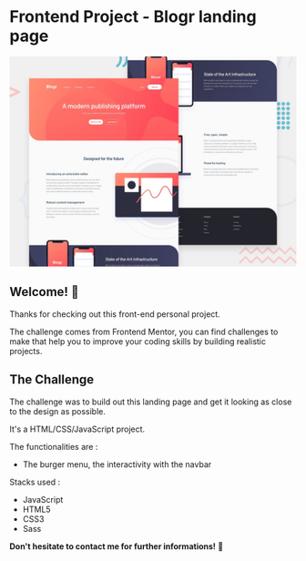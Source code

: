 # Frontend Project - Blogr landing page

![Design preview for the Blogr landing page coding challenge](./design/desktop-preview.jpg)

## Welcome! 👋

Thanks for checking out this front-end personal project.

The challenge comes from Frontend Mentor, you can find challenges to make that help you to improve your coding skills by building realistic projects.

## The Challenge

The challenge was to build out this landing page and get it looking as close to the design as possible.

It's a HTML/CSS/JavaScript project.

The functionalities are :
- The burger menu, the interactivity with the navbar

Stacks used :
- JavaScript
- HTML5
- CSS3
- Sass

**Don't hesitate to contact me for further informations!** 🚀
